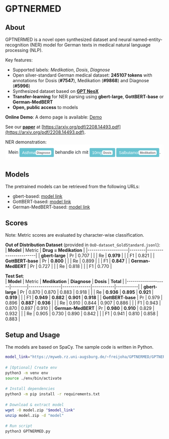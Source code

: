 # GPTNERMED

## About
GPTNERMED is a novel open synthesized dataset and neural named-entity-recognition (NER) model for German texts in medical natural language processing (NLP).

Key features:
 - Supported labels: *Medikation*, *Dosis*, *Diagnose*
 - Open silver-standard German medical dataset: **245107 tokens** with annotations for Dosis (**#7547**), Medikation (**#9868**) and Diagnose (**#5996**)
 - Synthesized dataset based on [**GPT NeoX**](https://github.com/EleutherAI/gpt-neox)
 - **Transfer-learning** for NER parsing using **gbert-large**, **GottBERT-base** or **German-MedBERT**
 - **Open, public access** to models

**Online Demo**: A demo page is available: [Demo](https://gptnermed.misit-augsburg.de/)

See our **[paper](https://arxiv.org/pdf/2208.14493.pdf)** at [https://arxiv.org/pdf/2208.14493.pdf](https://arxiv.org/pdf/2208.14493.pdf).

NER demonstration:  
<kbd><img src="./demo.png" alt="NER example demo" width="600"/></kbd>

## Models
The pretrained models can be retrieved from the following URLs:
- gbert-based: [model link](https://myweb.rz.uni-augsburg.de/~freijoha/GPTNERMED/GPTNERMED_gbert.zip)
- GottBERT-based: [model link](https://myweb.rz.uni-augsburg.de/~freijoha/GPTNERMED/GPTNERMED_GottBERT.zip)
- German-MedBERT-based: [model link](https://myweb.rz.uni-augsburg.de/~freijoha/GPTNERMED/GPTNERMED_GermanMedBERT.zip)

## Scores
Note: Metric scores are evaluated by character-wise classification.

**Out of Distribution Dataset** (provided in `OoD-dataset_GoldStandard.jsonl`):  
| **Model**          | Metric | **Drug = Medikation** |
|--------------------|--------|-----------------------|
| **gbert-large**    | Pr     | 0.707                 |
|                    | Re     | **0.979**             |
|                    | F1     | 0.821                 |
| **GottBERT-base**  | Pr     | **0.800**             |
|                    | Re     | 0.899                 |
|                    | F1     | **0.847**             |
| **German-MedBERT** | Pr     | 0.727                 |
|                    | Re     | 0.818                 |
|                    | F1     | 0.770                 |

**Test Set**:  
| **Model**          | Metric | **Medikation** | **Diagnose** | **Dosis** | **Total** |
|--------------------|--------|----------------|--------------|-----------|-----------|
| **gbert-large**    | Pr     | 0.870          | 0.870        | 0.883     | 0.918     |
|                    | Re     | **0.936**      | **0.895**    | **0.921** | **0.919** |
|                    | F1     | **0.949**      | **0.882**    | **0.901** | **0.918** |
| **GottBERT-base**  | Pr     | 0.979          | 0.896        | **0.887** | **0.936** |
|                    | Re     | 0.910          | 0.844        | 0.907     | 0.886     |
|                    | F1     | 0.943          | 0.870        | 0.897     | 0.910     |
| **German-MedBERT** | Pr     | **0.980**      | **0.910**    | 0.829     | 0.932     |
|                    | Re     | 0.905          | 0.730        | 0.890     | 0.842     |
|                    | F1     | 0.941          | 0.810        | 0.858     | 0.883     |

## Setup and Usage
The models are based on SpaCy. The sample code is written in Python.

```bash
model_link="https://myweb.rz.uni-augsburg.de/~freijoha/GPTNERMED/GPTNERMED_gbert.zip"

# [Optional] Create env
python3 -m venv env
source ./env/bin/activate

# Install dependencies
python3 -m pip install -r requirements.txt

# Download & extract model
wget -O model.zip "$model_link"
unzip model.zip -d "model"

# Run script
python3 GPTNERMED.py
```

